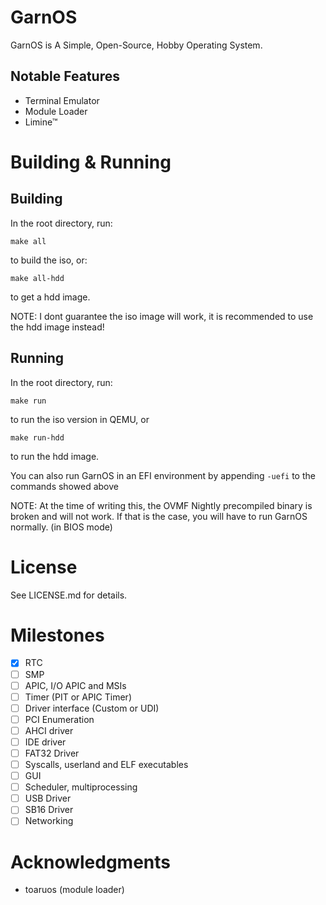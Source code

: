 # GarnOS

GarnOS is A Simple, Open-Source, Hobby Operating System.

## Notable Features

- Terminal Emulator
- Module Loader
- Limine™

# Building & Running

## Building

In the root directory, run:
```
make all
```
to build the iso, or:
```
make all-hdd
```
to get a hdd image.

NOTE: I dont guarantee the iso image will work, it is recommended to use the hdd image instead!

## Running
In the root directory, run:
```
make run
```
to run the iso version in QEMU, or
```
make run-hdd
```
to run the hdd image.

You can also run GarnOS in an EFI environment by appending `-uefi` to the commands showed above

NOTE: At the time of writing this, the OVMF Nightly precompiled binary is broken and will not work. If that is the case, you will have to run GarnOS normally. (in BIOS mode)

# License
See LICENSE.md for details.

# Milestones

- [x] RTC
- [ ] SMP
- [ ] APIC, I/O APIC and MSIs
- [ ] Timer (PIT or APIC Timer)
- [ ] Driver interface (Custom or UDI)
- [ ] PCI Enumeration
- [ ] AHCI driver
- [ ] IDE driver
- [ ] FAT32 Driver
- [ ] Syscalls, userland and ELF executables
- [ ] GUI
- [ ] Scheduler, multiprocessing
- [ ] USB Driver
- [ ] SB16 Driver
- [ ] Networking

# Acknowledgments

- toaruos (module loader)